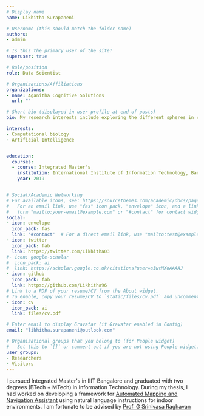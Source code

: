 ```yaml
---
# Display name
name: Likhitha Surapaneni

# Username (this should match the folder name)
authors:
- admin

# Is this the primary user of the site?
superuser: true

# Role/position
role: Data Scientist 

# Organizations/Affiliations
organizations:
- name: Aganitha Cognitive Solutions
  url: ""

# Short bio (displayed in user profile at end of posts)
bio: My research interests include exploring the different spheres in computational biology like genomics, immunology and applying artificial intelligence and big data applications to understand and analyze them better

interests:
- Computational biology
- Artificial Intelligence


education:
  courses:
  - course: Integrated Master's
    institution: International Institute of Information Technology, Bangalore
    year: 2019


# Social/Academic Networking
# For available icons, see: https://sourcethemes.com/academic/docs/page-builder/#icons
#   For an email link, use "fas" icon pack, "envelope" icon, and a link in the
#   form "mailto:your-email@example.com" or "#contact" for contact widget.
social:
- icon: envelope
  icon_pack: fas
  link: '#contact'  # For a direct email link, use "mailto:test@example.org".
- icon: twitter
  icon_pack: fab
  link: https://twitter.com/Likhitha03
#- icon: google-scholar
#  icon_pack: ai
#  link: https://scholar.google.co.uk/citations?user=sIwtMXoAAAAJ
- icon: github
  icon_pack: fab
  link: https://github.com/Likhitha96
# Link to a PDF of your resume/CV from the About widget.
# To enable, copy your resume/CV to `static/files/cv.pdf` and uncomment the lines below.
- icon: cv
  icon_pack: ai
  link: files/cv.pdf

# Enter email to display Gravatar (if Gravatar enabled in Config)
email: "likhitha.surapaneni@outlook.com"

# Organizational groups that you belong to (for People widget)
#   Set this to `[]` or comment out if you are not using People widget.
user_groups:
- Researchers
- Visitors
---
```

I pursued Integrated Master's in IIIT Bangalore and graduated with two degrees (BTech + MTech) in Information Technology.
During my thesis, I had worked on developing a framework for [Automated Mapping and Navigation Assistant](files/thesis.pdf) using natural language instructions for indoor environments. 
I am fortunate to be advised by [Prof. G Srinivasa Raghavan](https://www.iiitb.ac.in/faculty/g-srinivasaraghavan)
